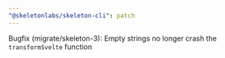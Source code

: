 ```yaml
---
"@skeletonlabs/skeleton-cli": patch
---
```


Bugfix (migrate/skeleton-3): Empty strings no longer crash the `transformSvelte` function
